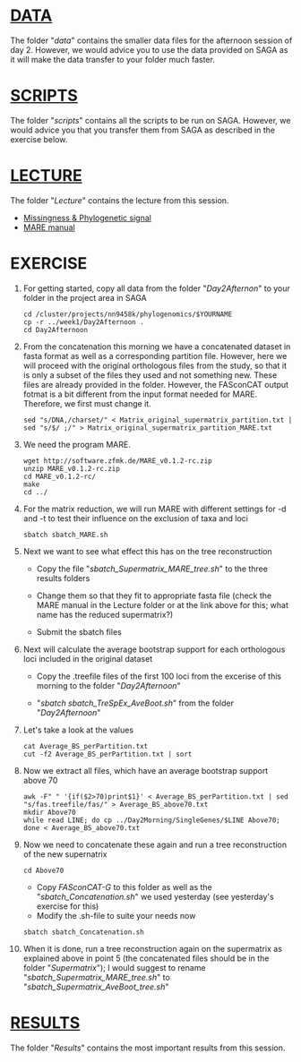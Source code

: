 # [DATA](data)
The folder "_data_" contains the smaller data files for the afternoon session of day 2. However, we would advice you to use the data provided on SAGA as it will make the data transfer to your folder much faster.

# [SCRIPTS](scripts)
The folder "_scripts_" contains all the scripts to be run on SAGA. However, we would advice you that you transfer them from SAGA as described in the exercise below.

# [LECTURE](Lecture)
The folder "_Lecture_" contains the lecture from this session.
* [Missingness & Phylogenetic signal](https://github.com/ForBioPhylogenomics/tutorials/blob/main/week1_day2_afternoon/Lecture/Day2_02_Missingness_Signal.pdf)
* [MARE manual](https://github.com/ForBioPhylogenomics/tutorials/blob/main/week1_day2_afternoon/Lecture/MARE_manual_v0.1.2-rc.pdf)

# EXERCISE
1. For getting started, copy all data from the folder "_Day2Afternon_" to your folder in the project area in SAGA
	
	```
	cd /cluster/projects/nn9458k/phylogenomics/$YOURNAME
	cp -r ../week1/Day2Afternoon .
	cd Day2Afternoon
	```
	
2. From the concatenation this morning we have a concatenated dataset in fasta format as well as a corresponding partition file. However, here we will proceed with the original orthologous files from the study, so that it is only a subset of the files they used and not something new. These files are already provided in the folder. However, the FASconCAT output fotmat is a bit different from the input format needed for MARE. Therefore, we first must change it.
	
	```
	sed "s/DNA,/charset/" < Matrix_original_supermatrix_partition.txt | sed "s/$/ ;/" > Matrix_original_supermatrix_partition_MARE.txt
	```
	
3. We need the program MARE.
	
	```
	wget http://software.zfmk.de/MARE_v0.1.2-rc.zip
	unzip MARE_v0.1.2-rc.zip
	cd MARE_v0.1.2-rc/
	make
	cd ../
	```
	
4. For the matrix reduction, we will run MARE with different settings for -d and -t to test their influence on the exclusion of taxa and loci
	
	```
	sbatch sbatch_MARE.sh
	```
	
5. Next we want to see what effect this has on the tree reconstruction
	
	
	* Copy the file "_sbatch_Supermatrix_MARE_tree.sh_" to the three results folders
	
	* Change them so that they fit to appropriate fasta file (check the MARE manual in the Lecture folder or at the link above for this; what name has the reduced supermatrix?)
	
	* Submit the sbatch files

6. Next will calculate the average bootstrap support for each orthologous loci included in the original dataset
	
	* Copy the .treefile files of the first 100 loci from the excerise of this morning to the folder "_Day2Afternoon_"
	
	* "_sbatch sbatch_TreSpEx_AveBoot.sh_" from the folder "_Day2Afternoon_"
	
7. Let's take a look at the values
	
	```
	cat Average_BS_perPartition.txt
	cut -f2 Average_BS_perPartition.txt | sort
	```
	
8. Now we extract all files, which have an average bootstrap support above 70
	
	```
	awk -F" " '{if($2>70)print$1}' < Average_BS_perPartition.txt | sed "s/fas.treefile/fas/" > Average_BS_above70.txt
	mkdir Above70
	while read LINE; do cp ../Day2Morning/SingleGenes/$LINE Above70; done < Average_BS_above70.txt
	```
	
9. Now we need to concatenate these again and run a tree reconstruction of the new supernatrix
	
	```
	cd Above70
	```
	
	* Copy _FASconCAT-G_ to this folder as well as the "_sbatch_Concatenation.sh_" we used yesterday (see yesterday's exercise for this) 
	* Modify the .sh-file to suite your needs now
	
	
	```
	sbatch sbatch_Concatenation.sh
	```
	
10. When it is done, run a tree reconstruction again on the supermatrix as explained above in point 5 (the concatenated files should be in the folder "_Supermatrix_"); I would suggest to rename "_sbatch_Supermatrix_MARE_tree.sh_" to "_sbatch_Supermatrix_AveBoot_tree.sh_"

# [RESULTS](Results)
The folder "_Results_" contains the most important results from this session.
